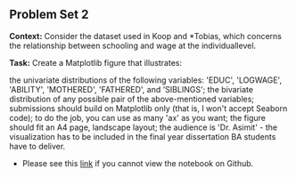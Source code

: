 ## **Problem Set 2**

**Context:** Consider the dataset used in Koop and *Tobias, which concerns the relationship between schooling and wage at the individuallevel.

**Task:** Create a Matplotlib figure that illustrates:

the univariate distributions of the following variables: 'EDUC', 'LOGWAGE', 'ABILITY', 'MOTHERED', 'FATHERED', and 'SIBLINGS';
the bivariate distribution of any possible pair of the above-mentioned variables;
submissions should build on Matplotlib only (that is, I won't accept Seaborn code);
to do the job, you can use as many 'ax' as you want;
the figure should fit an A4 page, landscape layout;
the audience is 'Dr. Asimit' - the visualization has to be included in the final year dissertation BA students have to deliver.

- Please see this [link](https://nbviewer.jupyter.org/github/voravich-ch/cass_ba_problemsets/blob/master/data_visualization/problemset_2/voravich_ch_smm635_prob2.ipynb) if you cannot view the notebook on Github.
